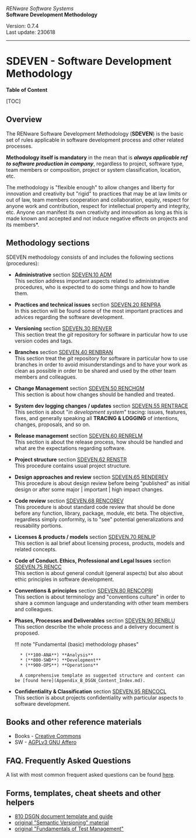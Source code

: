 *RENware Software Systems*<br>
**Software Development Methodology**

Version: 0.7.4<br>
Last update: 230618

***

# SDEVEN - Software Development Methodology

**Table of Content**

[TOC]


## Overview

The RENware Software Development Methodology (**SDEVEN**) is the basic set of rules applicable in software development process and other related processes.

**Methodology itself is mandatory** in the mean that is ***always applicable ref to software production in company***, regardless to project, software type, team members or composition, project or system classification, location, etc.

The methodology is "flexible enough" to allow changes and liberty for innovation and creativity but "rigid" to practices that may be at law limits or out of law, team members cooperation and collaboration, equity, respect for anyone work and contribution, respect for intellectual property and integrity, etc. Anyone can manifest its own creativity and innovation as long as this is made known and accepted and not induce negative effects on projects and its members*.


## Methodology sections

SDEVEN methodology consists of and includes the following sections (procedures):

* **Administrative** section [SDEVEN.10 ADM](SDEVEN.10_ADM.md)<br>
    This section address important aspects related to administrative procedures, who is expected to do some things and how to handle them.

* **Practices and technical issues** section [SDEVEN.20 RENPRA](SDEVEN.20_RENPRA.md)<br>
    In this section will be found some of the most important practices and advices regarding the software development.

* **Versioning** section [SDEVEN.30 RENVER](SDEVEN.30_RENVER.md)<br>
    This section treat the *git* repository for software in particular how to use version codes and tags.

* **Branches** section [SDEVEN.40 RENBRAN](SDEVEN.40_RENBRAN.md)<br>
    This section treat the *git* repository for software in particular how to use branches in order to avoid misunderstandings and to have your work as clean as possible in order to be shared and used by the other team members and colleagues.

* **Change Management** section [SDEVEN.50 RENCHGM](SDEVEN.50_RENCHGM.md)<br>
    This section is about how changes should be handled and treated.

* **System dev logging changes / updates** section [SDEVEN.55 RENTRACE](SDEVEN.55_RENTRACE.md)<br>
    This section is about "*in development system*" tracing: issues, features, fixes, and generally speaking all **TRACING & LOGGING** of intentions, changes, proposals, and so on.

* **Release management** section [SDEVEN.60 RENRELM](SDEVEN.60_RENRELM.md)<br>
    This section is about the release process, how should be handled and what are the expectations regarding software.

* **Project structure** section [SDEVEN.62 RENSTR](SDEVEN.62_RENSTR.md)<br>
    This procedure contains usual project structure.

* **Design approaches and review** section [SDEVEN.65 RENDEREV](SDEVEN.65_RENDEREV.md)<br>
    This procedure is about design review before being "published" as initial design or after some major | important | high impact changes.

* **Code review** section [SDEVEN.68 RENCOREV](SDEVEN.68_RENCOREV.md)<br>
    This procedure is about standard code review that should be done before any function, library, package, module, etc beta.
    The objective, regardless simply conformity, is to "see" potential generalizations and reusability portions.

* **Licenses & products / models** section [SDEVEN.70 RENLIP](SDEVEN.70_RENLIP.md)<br>
    This section is aal brief about licensing process, products, models and related concepts.

* **Code of Conduct. Ethics, Professional and Legal Issues** section [SDEVEN.75 RENCC](SDEVEN.75_RENCC.md)<br>
    This section is about general conduit (general aspects) but also about ethic principles in software development.

* **Conventions & principles** section [SDEVEN.80 RENCOPRI](SDEVEN.80_RENCOPRI.md)<br>
    This section is about terminology and "conventions culture" in order to share a common language and understanding with other team members and colleagues.

* **Phases, Processes and Deliverables** section [SDEVEN.90 RENBLU](SDEVEN.90_RENBLU.md)<br>
    This section describe the whole process and a delivery document is proposed.
    
    !!! note "Fundamental (basic) methodology phases"

        * (**100-ANA**) **Analysis**
        * (**800-SWD**) **Development**
        * (**900-OPS**) **Operations**

        A comprehensive template as suggested structure and content can be [found here](Appendix_B_DSGN_Content_Index.md).

* **Confidentiality & Classification** section [SDEVEN.95 RENCOCL](SDEVEN.95_RENCOCL.md)<br>
    This section is about projects confidentiality with particular aspects to software development.





## Books and other reference materials

* Books - [Creative Commons](https://creativecommons.org/publicdomain/)
* SW - [AGPLv3 GNU Affero](https://www.gnu.org/licenses/agpl-3.0.html)



## FAQ. Frequently Asked Questions

A list with most common frequent asked questions can be found [here](Appendix_Q_faq.md).



## Forms, templates, cheat sheets and other helpers

* [810 DSGN document template and guide](Appendix_B_DSGN_Content_Index.md)
* [original "Semantic Versioning" material](Appendix_A_Semantic_versioning.md)
* [original "Fundamentals of Test Management"](Appendix_D_Fundamentals_of_Test_Management.pdf)

